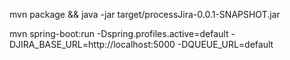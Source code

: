 
mvn package && java -jar target/processJira-0.0.1-SNAPSHOT.jar


mvn spring-boot:run -Dspring.profiles.active=default -DJIRA_BASE_URL=http://localhost:5000 -DQUEUE_URL=default